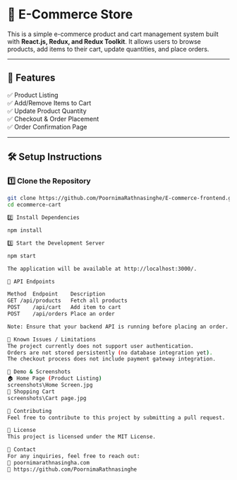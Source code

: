 # 🛒 E-Commerce Store

This is a simple e-commerce product and cart management system built with **React.js, Redux, and Redux Toolkit**. It allows users to browse products, add items to their cart, update quantities, and place orders.

---

## 🚀 Features

✅ Product Listing  
✅ Add/Remove Items to Cart  
✅ Update Product Quantity  
✅ Checkout & Order Placement  
✅ Order Confirmation Page  

---

## 🛠️ Setup Instructions

### **1️⃣ Clone the Repository**
```sh
git clone https://github.com/PoornimaRathnasinghe/E-commerce-frontend.git
cd ecommerce-cart

2️⃣ Install Dependencies

npm install

3️⃣ Start the Development Server

npm start

The application will be available at http://localhost:3000/.

🔗 API Endpoints

Method	Endpoint	Description
GET	/api/products	Fetch all products
POST	/api/cart	Add item to cart
POST	/api/orders	Place an order

Note: Ensure that your backend API is running before placing an order.

🐞 Known Issues / Limitations
The project currently does not support user authentication.
Orders are not stored persistently (no database integration yet).
The checkout process does not include payment gateway integration.

📸 Demo & Screenshots
🏠 Home Page (Product Listing)
screenshots\Home Screen.jpg
🛒 Shopping Cart
screenshots\Cart page.jpg

🤝 Contributing
Feel free to contribute to this project by submitting a pull request.

📜 License
This project is licensed under the MIT License.

📧 Contact
For any inquiries, feel free to reach out:
📩 poornimarathnasingha.com
🔗 https://github.com/PoornimaRathnasinghe
